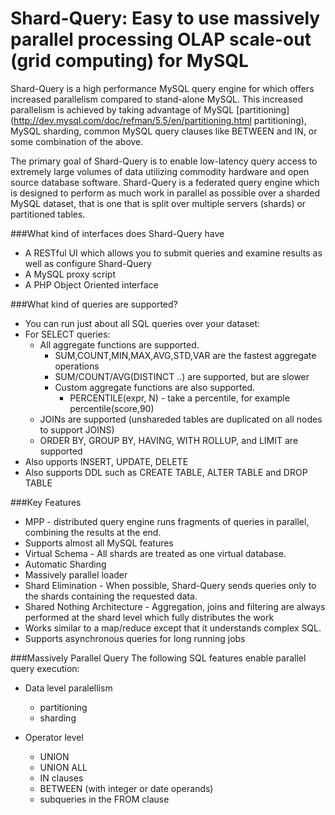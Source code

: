 Shard-Query: Easy to use massively parallel processing OLAP scale-out (grid computing) for MySQL
==
Shard-Query is a high performance MySQL query engine for which offers increased parallelism compared to stand-alone MySQL.  This increased parallelism is achieved by taking advantage of MySQL [partitioning](http://dev.mysql.com/doc/refman/5.5/en/partitioning.html partitioning), MySQL sharding, common MySQL query clauses like BETWEEN and IN, or some combination of the above.  

The primary goal of Shard-Query is to enable low-latency query access to extremely large volumes of data utilizing commodity hardware and open source database software.  Shard-Query is a federated query engine which is designed to perform as much work in parallel as possible over a sharded MySQL dataset, that is one that is split over multiple servers (shards) or partitioned tables.

###What kind of interfaces does Shard-Query have
  * A RESTful UI which allows you to submit queries and examine results as well as configure Shard-Query
  * A MySQL proxy script
  * A PHP Object Oriented interface

###What kind of queries are supported?
  * You can run just about all SQL queries over your dataset: 
  * For SELECT queries: 
    * All aggregate functions are supported.
      * SUM,COUNT,MIN,MAX,AVG,STD,VAR are the fastest aggregate operations
      * SUM/COUNT/AVG(DISTINCT ..) are supported, but are slower
      * Custom aggregate functions are also supported.
        * PERCENTILE(expr, N) - take a percentile, for example percentile(score,90)
    * JOINs are supported (unshareded tables are duplicated on all nodes to support JOINS)
    * ORDER BY, GROUP BY, HAVING, WITH ROLLUP, and LIMIT are supported
  * Also upports INSERT, UPDATE, DELETE 
  * Also supports DDL such as CREATE TABLE, ALTER TABLE and DROP TABLE

###Key Features
  * MPP - distributed query engine runs fragments of queries in parallel, combining the results at the end.  
  * Supports almost all MySQL features 
  * Virtual Schema - All shards are treated as one virtual database. 
  * Automatic Sharding
  * Massively parallel loader
  * Shard Elimination - When possible, Shard-Query sends queries only to the shards containing the requested data. 
  * Shared Nothing Architecture - Aggregation, joins and filtering are always performed at the shard level which fully distributes the work
  * Works similar to a map/reduce except that it understands complex SQL.
  * Supports asynchronous queries for long running jobs


###Massively Parallel Query
The following SQL features enable parallel query execution:
  * Data level paralellism
    * partitioning
    * sharding

  * Operator level 
    * UNION
    * UNION ALL
    * IN clauses
    * BETWEEN (with integer or date operands)
    * subqueries in the FROM clause
